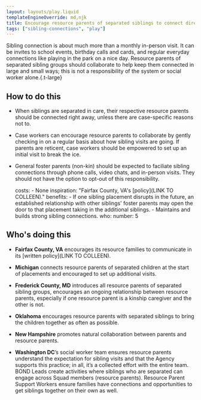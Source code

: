 ```yaml
---
layout: layouts/play.liquid
templateEngineOverride: md,njk
title: Encourage resource parents of separated siblings to connect directly
tags: ["sibling-connections", "play"]
---
```


Sibling connection is about much more than a monthly in-person visit. It can be invites to school events, birthday calls and cards, and regular everyday connections like playing in the park on a nice day. Resource parents of separated sibling groups should collaborate to help keep them connected in large and small ways; this is not a responsibility of the system or social worker alone.{.t-large}

## How to do this

* When siblings are separated in care, their respective resource parents should be connected right away, unless there are case-specific reasons not to.

* Case workers can encourage resource parents to collaborate by gently checking in on a regular basis about how sibling visits are going. If parents are reticent, case workers should be empowered to set up an initial visit to break the ice.

* General foster parents (non-kin) should be expected to faciliate sibling connections through phone calls, video chats, and in-person visits. They should not have the option to opt-out of this responsibility.

    costs:
      - None
    inspiration: "Fairfax County, VA's [policy](LINK TO COLLEEN)."
    benefits:
      - If one sibling placement disrupts in the future, an established relationship with other siblings' foster parents may open the door to that placement taking in the additional siblings.
      - Maintains and builds strong sibling connections.
    who:
      number: 5

## Who's doing this

* **Fairfax County, VA** encourages its resource families to communicate in its [written policy](LINK TO COLLEEN).

* **Michigan** connects resource parents of separated children at the start of placements and encouraged to set up additional visits.

* **Frederick County, MD** introduces all resource parents of separated sibling groups, encourages an ongoing relationship between resource parents, especially if one resource parent is a kinship caregiver and the other is not.

* **Oklahoma** encourages resource parents with separated siblings to bring the children together as often as possible.

* **New Hampshire** promotes natural collaboration between parents and resource parents.

* **Washington DC**’s social worker team ensures resource parents understand the expectation for sibling visits and that the Agency supports this practice; in all, it’s a collected effort with the entire team. BOND Leads create activities where siblings who are separated can engage across Squad members (resource parents). Resource Parent Support Workers ensure families have connections and opportunities to get siblings together on their own as well.